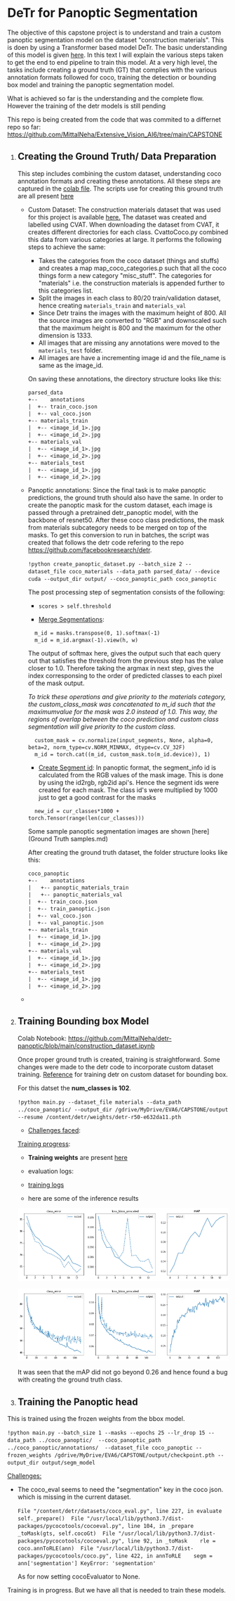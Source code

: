 # DeTr for Panoptic Segmentation
The objective of this capstone project is to understand and train a custom panoptic segmentation model on the dataset "construction materials". This is doen by using a Transformer based model DeTr. The basic understanding of this model is given [here](https://github.com/MittalNeha/Extensive_Vision_AI6/blob/main/CAPSTONE/Understanding%20DETR.md). In this text I will explain the various steps taken to get the end to end pipeline to train this model. At a very high level, the tasks include creating a ground truth (GT) that complies with the various annotation formats followed for coco, training the detection or bounding box model and training the panoptic segmentation model. 



What is achieved so far is the understanding and the complete flow. However the training of the detr models is still pending

This repo is being created from the code that was commited to a differnet repo so far: 
https://github.com/MittalNeha/Extensive_Vision_AI6/tree/main/CAPSTONE



1. ## Creating the Ground Truth/ Data Preparation

   This step includes combining the custom dataset, understanding coco annotation formats and creating these annotations. All these steps are captured in the [colab file](https://github.com/MittalNeha/detr-panoptic/blob/main/dataset_preparation.ipynb). The scripts use for creating this ground truth are all present [here](https://github.com/MittalNeha/Extensive_Vision_AI6/tree/main/CAPSTONE/preparation)

   - Custom Dataset: The construction materials dataset that was used for this project is available [here.](https://drive.google.com/file/d/1IsK268zLnXB2Qq0X2LgNDwBZRuVwvjRx/view?usp=sharing) The dataset was created and labelled using CVAT. When downloading the dataset from CVAT, it creates different directories for each class. CvattoCoco.py combined this data from various categories at large. It performs the following steps to achieve the same:

     - Takes the categories from the coco dataset (things and stuffs) and creates a map map_coco_categories.p such that all the coco things form a new category "misc_stuff". The categories for "materials" i.e. the construction materials is appended further to this categories list.
     - Split the images in each class to 80/20 train/validation dataset, hence creating `materials_train` and `materials_val`
     - Since Detr trains the images with the maximum height of 800. All the source images are converted to "RGB" and downscaled such that the maximum height is 800 and the maximum for the other dimension is 1333.
     - All images that are missing any annotations were moved to the `materials_test` folder.
     - All images are have a incrementing image id and the file_name is same as the image_id.

     On saving these annotations, the directory structure looks like this:

     ```
     parsed_data
     +--	annotations
     |	+-- train_coco.json
     |	+-- val_coco.json
     +-- materials_train
     |	+-- <image_id_1>.jpg
     |	+-- <image_id_2>.jpg
     +-- materials_val
     |	+-- <image_id_1>.jpg
     |	+-- <image_id_2>.jpg
     +-- materials_test
     |	+-- <image_id_1>.jpg
     |	+-- <image_id_2>.jpg
     ```
     
   - Panoptic annotations: Since the final task is to make panoptic predictions, the ground truth should also have the same. In order to create the panoptic mask for the custom dataset, each image is passed through a pretrained detr_panoptic model, with the backbone of resnet50. After these coco class predictions, the mask from materials subcategory needs to be merged on top of the masks. To get this conversion to run in batches, the script was created that follows the detr code refering to the repo https://github.com/facebookresearch/detr.

     `!python create_panoptic_dataset.py --batch_size 2 --dataset_file coco_materials --data_path parsed_data/ --device cuda --output_dir output/ --coco_panoptic_path coco_panoptic` 

     The post processing step of segmentation consists of the following:

     - ```
       scores > self.threshold
       ```
       
     - <u>Merge Segmentations</u>:

     ```
       m_id = masks.transpose(0, 1).softmax(-1)
       m_id = m_id.argmax(-1).view(h, w)
     ```
       The output of softmax here, gives the output such that each query out that satisfies the threshold from the previous step has the value closer to 1.0. Therefore taking the argmax in next step, gives the index corresponsing to the order of predicted classes to each pixel of the mask output.

       *To trick these operations and give priority to the materials category, the custom_class_mask was concatenated to m_id such that the maximumvalue for the mask was 2.0 instead of 1.0. This way, the regions of overlap between the coco prediction and custom class segmentation will give priority to the custom class.*

     ```
       custom_mask = cv.normalize(input_segments, None, alpha=0, beta=2, norm_type=cv.NORM_MINMAX, dtype=cv.CV_32F)
       m_id = torch.cat((m_id, custom_mask.to(m_id.device)), 1)
     ```

     - <u>Create Segment id</u>: In panoptic format, the segment_info id is calculated from the RGB values of the mask image. This is done by using the id2rgb, rgb2id api's. Hence the segment ids were created for each mask. The class id's were multiplied by 1000 just to get a good contrast for the masks

     ```
       new_id = cur_classes*1000 + torch.Tensor(range(len(cur_classes)))
     ```
     Some sample panoptic segmentation images are shown [here](Ground Truth samples.md)

     

     After creating the ground truth dataset, the folder structure looks like this:

     ```
     coco_panoptic
     +--	annotations
     |   +-- panoptic_materials_train
     |   +-- panoptic_materials_val
     |	+-- train_coco.json
     |	+-- train_panoptic.json
     |	+-- val_coco.json
     |	+-- val_panoptic.json
     +-- materials_train
     |	+-- <image_id_1>.jpg
     |	+-- <image_id_2>.jpg
     +-- materials_val
     |	+-- <image_id_1>.jpg
     |	+-- <image_id_2>.jpg
     +-- materials_test
     |	+-- <image_id_1>.jpg
     |	+-- <image_id_2>.jpg
     ```

     

   - 

2. ## Training Bounding box Model

   Colab Notebook: https://github.com/MittalNeha/detr-panoptic/blob/main/construction_dataset.ipynb

   Once proper ground truth is created, training is straightforward. Some changes were made to the detr code to incorporate custom dataset training. [Reference](https://www.youtube.com/watch?v=RkhXoj_Vvr4) for training detr on custom dataset for bounding box. 

   For this datset the **num_classes is 102**.

   `!python main.py --dataset_file materials --data_path ../coco_panoptic/ --output_dir /gdrive/MyDrive/EVA6/CAPSTONE/output --resume /content/detr/weights/detr-r50-e632da11.pth`

   - <u>Challenges faced</u>:

   <u>Training progress</u>:

   - **Training weights** are present [here](https://drive.google.com/drive/folders/1DJjtzj8EUEzklZXCA0kPQk434JTt_GeH?usp=sharing)

   - evaluation logs:
   - [training logs](https://docs.google.com/document/d/e/2PACX-1vR2WqCDNvc1LlBJYGI6xxv0N1sWUvDlJT7dpJhoda5CqkGXYdlILgEgHwswJ6z0wPnLLx_cf1VBvFmg/pub)
   - here are some of the inference results

   ![training plot](images/bbox_plots1.png)

   ![training plot, progress](images/bbox_plots3.png)

   It was seen that the mAP did not go beyond 0.26 and hence found a bug with creating the ground truth class.

   

3. ## Training the Panoptic head

This is trained using the frozen weights from the bbox model.

`!python main.py --batch_size 1 --masks --epochs 25 --lr_drop 15 --data_path ../coco_panoptic/  --coco_panoptic_path ../coco_panoptic/annotations/  --dataset_file coco_panoptic --frozen_weights /gdrive/MyDrive/EVA6/CAPSTONE/output/checkpoint.pth --output_dir output/segm_model`

<u>Challenges:</u>

- The coco_eval seems to need the "segmentation" key in the coco json. which is missing in the current dataset.

  `File "/content/detr/datasets/coco_eval.py", line 227, in evaluate    self._prepare()  File "/usr/local/lib/python3.7/dist-packages/pycocotools/cocoeval.py", line 104, in _prepare    _toMask(gts, self.cocoGt)  File "/usr/local/lib/python3.7/dist-packages/pycocotools/cocoeval.py", line 92, in _toMask    rle = coco.annToRLE(ann)  File "/usr/local/lib/python3.7/dist-packages/pycocotools/coco.py", line 422, in annToRLE    segm = ann['segmentation'] KeyError: 'segmentation'`
  
  As for now setting cocoEvaluator to None.



Training is in progress. But we have all that is needed to train these models. 



